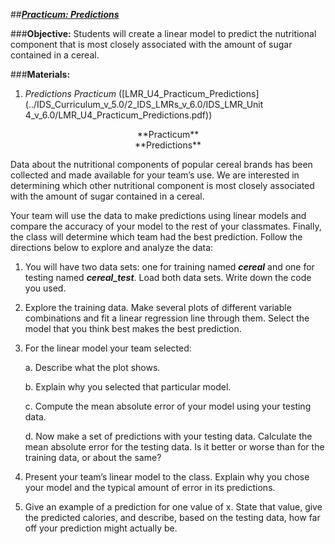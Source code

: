 ##***<u>Practicum: Predictions</u>***

###**Objective:**
Students will create a linear model to predict the nutritional component that is most closely associated
with the amount of sugar contained in a cereal.

###**Materials:**
1. *Predictions Practicum* ([LMR_U4_Practicum_Predictions](../IDS_Curriculum_v_5.0/2_IDS_LMRs_v_6.0/IDS_LMR_Unit 4_v_6.0/LMR_U4_Practicum_Predictions.pdf))

<center>**Practicum**</center>

<center>**Predictions**</center>

Data about the nutritional components of popular cereal brands has been collected and made available
for your team’s use. We are interested in determining which other nutritional component is most closely
associated with the amount of sugar contained in a cereal.

Your team will use the data to make predictions using linear models and compare the accuracy of your
model to the rest of your classmates. Finally, the class will determine which team had the best prediction.
Follow the directions below to explore and analyze the data:

1. You will have two data sets: one for training named ***cereal*** and one for testing named ***cereal_test***. Load both data sets. Write down
the code you used.

2. Explore the training data. Make several plots of different variable combinations and fit a linear
regression line through them. Select the model that you think best makes the best prediction.

3. For the linear model your team selected:

    a. Describe what the plot shows.

    b. Explain why you selected that particular model.

    c. Compute the mean absolute error of your model using your testing data.

    d. Now make a set of predictions with your testing data. Calculate the mean absolute error
    for the testing data. Is it better or worse than for the training data, or about the same?

4. Present your team’s linear model to the class. Explain why you chose your model and the typical
amount of error in its predictions.

5. Give an example of a prediction for one value of x. State that value, give the predicted calories,
and describe, based on the testing data, how far off your prediction might actually be.